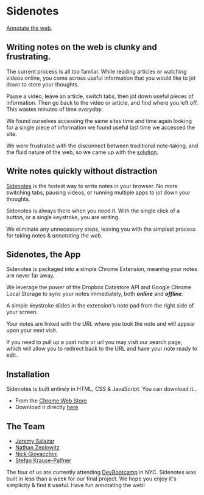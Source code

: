 Sidenotes
==========

[Annotate the web](sidenotes.co).

## Writing notes on the web is clunky and frustrating.

The current process is all too familar. While reading articles or watching videos online, you come across useful information that you would like to jot down to store your thoughts. 

Pause a video, leave an article, switch tabs, then jot down useful pieces of information. Then go back to the video or article, and find where you left off. This wastes minutes of time _everyday_.

We found ourselves accessing the same sites time and time again looking for a single piece of information we found useful last time we accessed the site. 

We were frustrated with the disconnect between traditional note-taking, and the fluid nature of the web, so we came up with the [solution](sidenotes.co).

## Write notes quickly without distraction

[Sidenotes](sidenotes.co) is the fastest way to write notes in your browser. No more switching tabs, pausing videos, or running multiple apps to jot down your thoughts.

Sidenotes is always there when you need it. With the single click of a button, or a single keystroke, you are writing. 

We eliminate any unnecessary steps, leaving you with the simplest process for taking notes & *annotating the web*.

## Sidenotes, the App

Sidenotes is packaged into a simple Chrome Extension, meaning your notes are never far away. 

We leverage the power of the Dropbox Datastore API and Google Chrome Local Storage to sync your notes immediately, both **_online_** and **_offline_**.

A simple keystroke slides in the extension's note pad from the right side of your screen. 

Your notes are linked with the URL where you took the note and will appear upon your next visit. 

If you need to pull up a past note or url you may visit our search page, which will allow you to redirect back to the URL and have your note ready to edit.

## Installation

Sidenotes is built entirely in HTML, CSS & JavaScript. You can download it...

* From the [Chrome Web Store](https://chrome.google.com/webstore/detail/#/#)
* Download it directly [here](#)

## The Team
* [Jeremy Salazar](https://github.com/jcsalaza)
* [Nathan Zeplowitz](https://github.com/n-zeplo)
* [Nick Giovacchini](https://github.com/nickgio)
* [Stefan Krause-Palfner](https://github.com/stefankp)

The four of us are currently attending [DevBootcamp](http://devbootcamp.com) in NYC. Sidenotes was built in less than a week for our final project. We hope you enjoy it's simplicity & find it useful. Have fun annotating the web!
